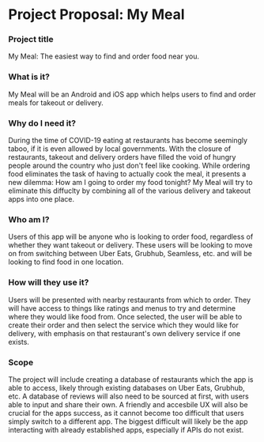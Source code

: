 # Project Proposal: My Meal

### Project title
My Meal: The easiest way to find and order food near you.

### What is it?
My Meal will be an Android and iOS app which helps users to find and order meals for takeout or delivery. 

### Why do I need it?

During the time of COVID-19 eating at restaurants has become seemingly taboo, if it is even allowed by local governments. With the closure of restaurants, takeout and delivery orders have filled the void of hungry people around the country who just don't feel like cooking. While ordering food eliminates the task of having to actually cook the meal, it presents a new dilemma: How am I going to order my food tonight? My Meal will try to eliminate this diffuclty by combining all of the various delivery and takeout apps into one place. 
### Who am I?
Users of this app will be anyone who is looking to order food, regardless of whether they want takeout or delivery. These users will be looking to move on from switching between Uber Eats, Grubhub, Seamless, etc. and will be looking to find food in one location.

### How will they use it?
Users will be presented with nearby restaurants from which to order. They will have access to things like ratings and menus to try and determine where they would like food from. Once selected, the user will be able to create their order and then select the service which they would like for delivery, with emphasis on that restaurant's own delivery service if one exists. 

### Scope
The project will include creating a database of restaurants which the app is able to access, likely through existing databases on Uber Eats, Grubhub, etc. A database of reviews will also need to be sourced at first, with users able to input and share their own. A friendly and accesbile UX will also be crucial for the apps success, as it cannot become too difficult that users simply switch to a different app. The biggest difficult will likely be the app interacting with already established apps, especially if APIs do not exist. 
